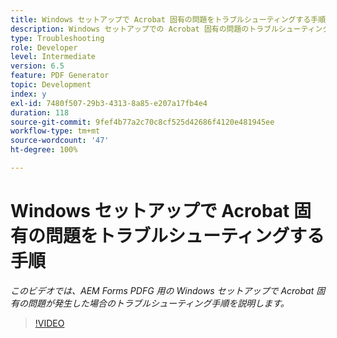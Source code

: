 ```yaml
---
title: Windows セットアップで Acrobat 固有の問題をトラブルシューティングする手順
description: Windows セットアップでの Acrobat 固有の問題のトラブルシューティング
type: Troubleshooting
role: Developer
level: Intermediate
version: 6.5
feature: PDF Generator
topic: Development
index: y
exl-id: 7480f507-29b3-4313-8a85-e207a17fb4e4
duration: 118
source-git-commit: 9fef4b77a2c70c8cf525d42686f4120e481945ee
workflow-type: tm+mt
source-wordcount: '47'
ht-degree: 100%

---
```


# Windows セットアップで Acrobat 固有の問題をトラブルシューティングする手順

*このビデオでは、AEM Forms PDFG 用の Windows セットアップで Acrobat 固有の問題が発生した場合のトラブルシューティング手順を説明します。*

>[!VIDEO](https://video.tv.adobe.com/v/335480?quality=12&learn=on)
